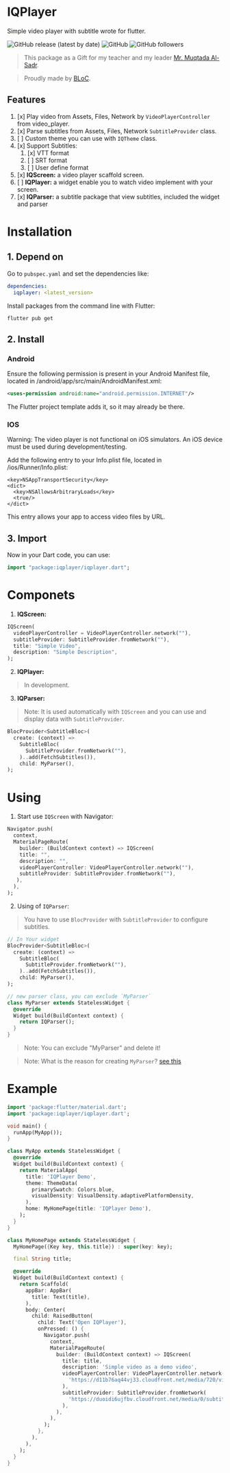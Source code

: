 # IQPlayer

Simple video player with subtitle wrote for flutter.

![GitHub release (latest by date)](https://img.shields.io/github/v/release/Muhmdhsn313/IQPlayer?style=flat-square)
![GitHub](https://img.shields.io/github/license/muhmdhsn313/iqplayer?style=flat-square)
![GitHub followers](https://img.shields.io/github/followers/muhmdhsn313?style=social)

> This package as a Gift for my teacher and my leader [Mr. Muqtada Al-Sadr](https://twitter.com/Mu_AlSadr).

> Proudly made by [BLoC](https://pub.dev/packages/flutter_bloc).

## Features
1. [x] Play video from Assets, Files, Network by `VideoPlayerController` from video_player.
2. [x] Parse subtitles from Assets, Files, Network `SubtitleProvider` class.
3. [ ] Custom theme you can use with `IQTheme` class.
4. [x] Support Subtitles:
   1. [x] VTT format
   2. [ ] SRT format
   3. [ ] User define format
5. [x] **IQScreen:** a video player scaffold screen.
6. [ ] **IQPlayer:** a widget enable you to watch video implement with your screen.
7. [x] **IQParser:** a subtitle package that view subtitles, included the widget and parser


# Installation
##  1. Depend on
Go to `pubspec.yaml` and set the dependencies like:

```yaml
dependencies:
  iqplayer: <latest_version>
```

Install packages from the command line with Flutter:

```shell script
flutter pub get
```

## 2. Install

### Android
Ensure the following permission is present in your Android Manifest file, located in <project root>/android/app/src/main/AndroidManifest.xml:
```xml
<uses-permission android:name="android.permission.INTERNET"/>
```
The Flutter project template adds it, so it may already be there.
### IOS

Warning: The video player is not functional on iOS simulators. An iOS device must be used during development/testing.

Add the following entry to your Info.plist file, located in <project root>/ios/Runner/Info.plist:

```
<key>NSAppTransportSecurity</key>
<dict>
  <key>NSAllowsArbitraryLoads</key>
  <true/>
</dict>
```
This entry allows your app to access video files by URL.


## 3. Import

Now in your Dart code, you can use:

```dart
import "package:iqplayer/iqplayer.dart";
```
# Componets
1. **IQScreen:**
```dart
IQScreen(
  videoPlayerController = VideoPlayerController.network(""),
  subtitleProvider: SubtitleProvider.fromNetwork(""),
  title: "Simple Video",
  description: "Simple Description",
);
```
2. **IQPlayer:**

  > In development.

3. **IQParser:**

> Note: It is used automatically with `IQScreen` and you can use and display data with `SubtitleProvider`.

```dart
BlocProvider<SubtitleBloc>(
  create: (context) =>
    SubtitleBloc(
      SubtitleProvider.fromNetwork(""),
    )..add(FetchSubtitles()),
    child: MyParser(),
);
```

# Using

1. Start use `IQScreen` with Navigator:

```dart
Navigator.push(
  context,
  MaterialPageRoute(
    builder: (BuildContext context) => IQScreen(
    title: "",
    description: "",
    videoPlayerController: VideoPlayerController.network(""),
    subtitleProvider: SubtitleProvider.fromNetwork(""),
   ),
  ),
);
```

2. Using of `IQParser`:

> You have to use `BlocProvider` with `SubtitleProvider` to configure subtitles.

```dart
// In Your widget
BlocProvider<SubtitleBloc>(
  create: (context) =>
    SubtitleBloc(
      SubtitleProvider.fromNetwork(""),
    )..add(FetchSubtitles()),
    child: MyParser(),
);

// new parser class, you can exclude `MyParser`
class MyParser extends StatelessWidget {
  @override
  Widget build(BuildContext context) {
    return IQParser();
  }
}
```
> Note: You can exclude "MyParser" and delete it!

> Note: What is the reason for creating `MyParser`? [see this](https://bloclibrary.dev/#/faqs?id=blocproviderof-fails-to-find-bloc)

# Example
```dart
import 'package:flutter/material.dart';
import 'package:iqplayer/iqplayer.dart';

void main() {
  runApp(MyApp());
}

class MyApp extends StatelessWidget {
  @override
  Widget build(BuildContext context) {
    return MaterialApp(
      title: 'IQPlayer Demo',
      theme: ThemeData(
        primarySwatch: Colors.blue,
        visualDensity: VisualDensity.adaptivePlatformDensity,
      ),
      home: MyHomePage(title: 'IQPlayer Demo'),
    );
  }
}

class MyHomePage extends StatelessWidget {
  MyHomePage({Key key, this.title}) : super(key: key);

  final String title;

  @override
  Widget build(BuildContext context) {
    return Scaffold(
      appBar: AppBar(
        title: Text(title),
      ),
      body: Center(
        child: RaisedButton(
          child: Text('Open IQPlayer'),
          onPressed: () {
            Navigator.push(
              context,
              MaterialPageRoute(
                builder: (BuildContext context) => IQScreen(
                  title: title,
                  description: 'Simple video as a demo video',
                  videoPlayerController: VideoPlayerController.network(
                    'https://d11b76aq44vj33.cloudfront.net/media/720/video/5def7824adbbc.mp4',
                  ),
                  subtitleProvider: SubtitleProvider.fromNetwork(
                    'https://duoidi6ujfbv.cloudfront.net/media/0/subtitles/5675420c9d9a3.vtt'
                  ),
                ),
              ),
            );
          },
        ),
      ),
    );
  }
}

```